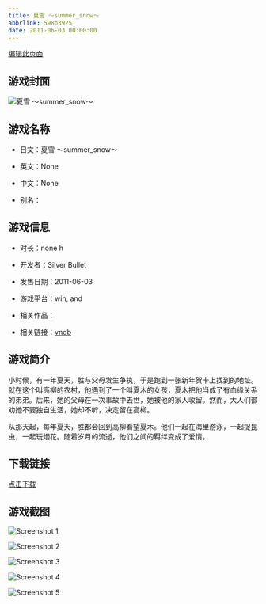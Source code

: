```yaml
---
title: 夏雪 ～summer_snow～
abbrlink: 598b3925
date: 2011-06-03 00:00:00
---
```

[编辑此页面](https://github.com/ACG-3/ADV3-source/blob/main/source/_posts/games/%E5%A4%8F%E9%9B%AA%20%EF%BD%9Esummer_snow%EF%BD%9E.md)

## 游戏封面

![夏雪 ～summer_snow～](https%3A//pan.timero.xyz/onedrive/img_lib_001/%E5%A4%8F%E9%9B%AA%20%EF%BD%9Esummer_snow%EF%BD%9E_cover.avif)


## 游戏名称

- 日文：夏雪 ～summer_snow～
- 英文：None
- 中文：None

- 别名：


## 游戏信息

- 时长：none h
- 开发者：Silver Bullet
- 发售日期：2011-06-03
- 游戏平台：win, and
- 相关作品：

- 相关链接：[vndb](https://vndb.org/v6716)


## 游戏简介

小时候，有一年夏天，胜与父母发生争执，于是跑到一张新年贺卡上找到的地址。就在这个叫高柳的农村，他遇到了一个叫夏木的女孩，夏木把他当成了有血缘关系的弟弟。后来，她的父母在一次事故中去世，她被他的家人收留。然而，大人们都劝她不要独自生活，她却不听，决定留在高柳。

从那天起，每年夏天，胜都会回到高柳看望夏木。他们一起在海里游泳，一起捉昆虫，一起玩烟花。随着岁月的流逝，他们之间的羁绊变成了爱情。




## 下载链接

[点击下载](https://pan.timero.xyz/onedrive/adv_lib_001/%E5%A4%8F%E9%9B%AA%20%EF%BD%9Esummer_snow%EF%BD%9E)


## 游戏截图


![Screenshot 1](https%3A//pan.timero.xyz/onedrive/img_lib_001/%E5%A4%8F%E9%9B%AA%20%EF%BD%9Esummer_snow%EF%BD%9E_Screenshot_1.avif)

![Screenshot 2](https%3A//pan.timero.xyz/onedrive/img_lib_001/%E5%A4%8F%E9%9B%AA%20%EF%BD%9Esummer_snow%EF%BD%9E_Screenshot_2.avif)

![Screenshot 3](https%3A//pan.timero.xyz/onedrive/img_lib_001/%E5%A4%8F%E9%9B%AA%20%EF%BD%9Esummer_snow%EF%BD%9E_Screenshot_3.avif)

![Screenshot 4](https%3A//pan.timero.xyz/onedrive/img_lib_001/%E5%A4%8F%E9%9B%AA%20%EF%BD%9Esummer_snow%EF%BD%9E_Screenshot_4.avif)

![Screenshot 5](https%3A//pan.timero.xyz/onedrive/img_lib_001/%E5%A4%8F%E9%9B%AA%20%EF%BD%9Esummer_snow%EF%BD%9E_Screenshot_5.avif)


